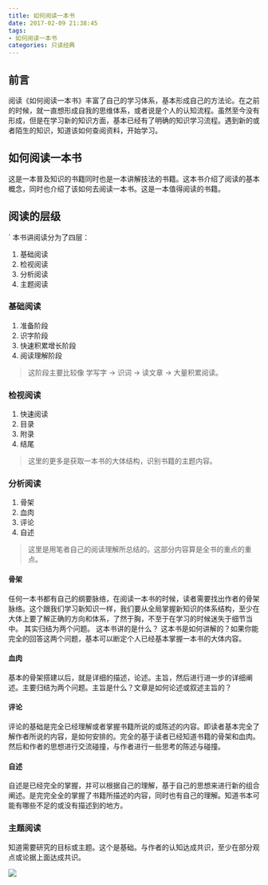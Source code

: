 ```yaml
---
title: 如何阅读一本书
date: 2017-02-09 21:38:45
tags: 
- 如何阅读一本书
categories: 只读经典
---
```


## 前言

阅读《如何阅读一本书》丰富了自己的学习体系，基本形成自己的方法论。在之前的时候，就一直想形成自我的思维体系，或者说是个人的认知流程。虽然至今没有形成，但是在学习新的知识方面，基本已经有了明确的知识学习流程。遇到新的或者陌生的知识，知道该如何查阅资料，开始学习。

## 如何阅读一本书

这是一本普及知识的书籍同时也是一本讲解技法的书籍。这本书介绍了阅读的基本概念，同时也介绍了该如何去阅读一本书。这是一本值得阅读的书籍。

## 阅读的层级
`
本书讲阅读分为了四层：

1. 基础阅读
2. 检视阅读
3. 分析阅读
4. 主题阅读

### 基础阅读

1. 准备阶段
2. 识字阶段
3. 快速积累增长阶段
4. 阅读理解阶段

> 这阶段主要比较像 学写字 -> 识词 -> 读文章 -> 大量积累阅读。

### 检视阅读

1. 快速阅读
2. 目录
3. 附录
4. 结尾

> 这里的更多是获取一本书的大体结构，识别书籍的主题内容。

### 分析阅读

1. 骨架
2. 血肉
3. 评论
4. 自述

> 这里是用笔者自己的阅读理解所总结的。这部分内容算是全书的重点的重点。

#### 骨架

任何一本书都有自己的纲要脉络，在阅读一本书的时候，读者需要找出作者的骨架脉络。这个跟我们学习新知识一样，我们要从全局掌握新知识的体系结构，至少在大体上要了解正确的方向和体系，了然于胸，不至于在学习的时候迷失于细节当中。
其实归结为两个问题。 这本书讲的是什么？ 这本书是如何讲解的？如果你能完全的回答这两个问题，基本可以断定个人已经基本掌握一本书的大体内容。

#### 血肉

基本的骨架搭建以后，就是详细的描述，论述。主旨，然后进行进一步的详细阐述。主要归结为两个问题。主旨是什么？文章是如何论述或叙述主旨的？

#### 评论

评论的基础是完全已经理解或者掌握书籍所说的或陈述的内容。即读者基本完全了解作者所说的内容，是如何安排的。完全的基于读者已经知道书籍的骨架和血肉。然后和作者的思想进行交流碰撞，与作者进行一些思考的陈述与碰撞。

#### 自述

自述是已经完全的掌握，并可以根据自己的理解，基于自己的思想来进行新的组合阐述。是完完全全的掌握了书籍所描述的内容，同时也有自己的理解。知道书本可能有哪些不足的或没有描述到的地方。


### 主题阅读

知道需要研究的目标或主题。这个是基础。与作者的认知达成共识，至少在部分观点或论据上面达成共识。


![](/asset/xsstomyzhifubao.png)
